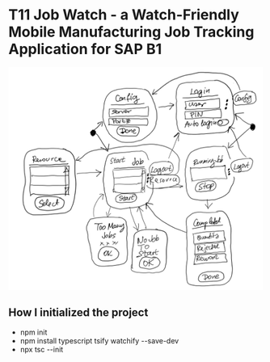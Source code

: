 # T11 Job Watch - a Watch-Friendly Mobile Manufacturing Job Tracking Application for SAP B1

 ![Screen Navigation Sketch](t11jobwatchsketch.png)

 ## How I initialized the project
- npm init
- npm install typescript tsify watchify --save-dev
- npx tsc --init
